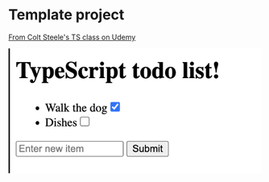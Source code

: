 # Template project
[From Colt Steele's TS class on Udemy](https://www.udemy.com/course/learn-typescript/)

![screenshot](/public/screenshot.png)